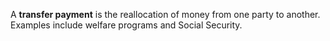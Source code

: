 A **transfer payment** is the reallocation of money from one party to another. Examples include welfare programs and Social Security.